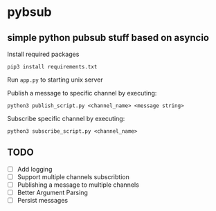 # pybsub
## simple python pubsub stuff based on asyncio

Install required packages
```
pip3 install requirements.txt
```

Run `app.py` to starting unix server

Publish a message to specific channel by executing:
```
python3 publish_script.py <channel_name> <message string>
```
Subscribe specific channel by executing:
```
python3 subscribe_script.py <channel_name>
```

## TODO
- [ ] Add logging
- [ ] Support multiple channels subscribtion
- [ ] Publishing a message to multiple channels
- [ ] Better Argument Parsing
- [ ] Persist messages
